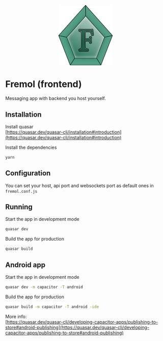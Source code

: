 <p align="center"><a href="http://pawel.hanusik.pl/fremol" target="_blank"><img src="src/assets/logo.svg" width="170"></a></p>

# Fremol (frontend)

Messaging app with backend you host yourself.

## Installation

Install quasar  
[https://quasar.dev/quasar-cli/installation#introduction](https://quasar.dev/quasar-cli/installation#introduction)

Install the dependencies
```bash
yarn
```

## Configuration

You can set your host, api port and websockets port as default ones in `fremol.conf.js`

## Running

Start the app in development mode
```bash
quasar dev
```

Build the app for production
```bash
quasar build
```

## Android app

Start the app in development mode
```bash
quasar dev -m capacitor -T android
```

Build the app for production
```bash
quasar build -m capacitor -T android -ide
```

More info:  
[https://quasar.dev/quasar-cli/developing-capacitor-apps/publishing-to-store#android-publishing](https://quasar.dev/quasar-cli/developing-capacitor-apps/publishing-to-store#android-publishing)
